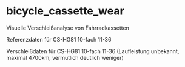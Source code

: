# bicycle_cassette_wear

Visuelle Verschleißanalyse von Fahrradkassetten

Referenzdaten für CS-HG81 10-fach 11-36

Verschleißdaten für CS-HG81 10-fach 11-36 (Laufleistung unbekannt, maximal 4700km, vermutlich deutlich weniger)
